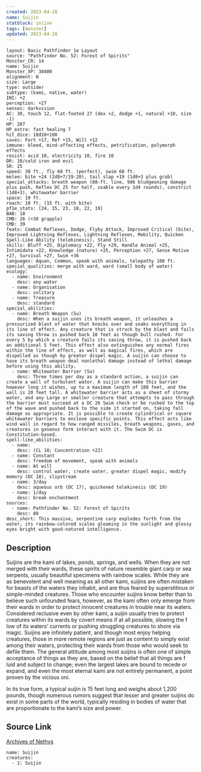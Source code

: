 ```yaml
---
created: 2023-04-28
name: Suijin
statblock: inline
tags: [monster]
updated: 2023-04-28
---
```

```statblock
layout: Basic Pathfinder 1e Layout
source: "Pathfinder No. 52: Forest of Spirits"
Monster_CR: 14
name: Suijin
Monster_XP: 38400
alignment: N
size: Large
type: outsider
subtype: (kami, native, water)
INI: +2
perception: +27
senses: darkvision
AC: 30, touch 12, flat-footed 27 (dex +2, dodge +1, natural +18, size -1)
HP: 207
HP_extra: fast healing 7
hit_dice: 18d10+108
saves: Fort +17, Ref +15, Will +12
immune: bleed, mind-affecting effects, petrification, polymorph effects
resist: acid 10, electricity 10, fire 10
DR: 10/cold iron and evil
SR: 25
speed: 30 ft., fly 60 ft. (perfect), swim 60 ft.
melee: bite +24 (2d8+7/19-20), tail slap +19 (1d8+3 plus grab)
special_attacks: breath weapon (80-ft. line, 9d6 bludgeoning damage plus push, Reflex DC 25 for half, usable every 1d4 rounds), constrict (1d8+3), whitewater barrier
space: 10 ft.
reach: 10 ft. (15 ft. with bite)
pf1e_stats: [24, 15, 23, 18, 22, 19]
BAB: 18
CMB: 26 (+30 grapple)
CMD: 39
feats: Combat Reflexes, Dodge, Flyby Attack, Improved Critical (bite), Improved Lightning Reflexes, Lightning Reflexes, Mobility, Quicken Spell-Like Ability (telekinesis), Stand Still
skills: Bluff +25, Diplomacy +22, Fly +29, Handle Animal +25, Intimidate +22, Knowledge (nature) +25, Perception +27, Sense Motive +27, Survival +27, Swim +36
languages: Aquan, Common, speak with animals, telepathy 100 ft.
special_qualities: merge with ward, ward (small body of water)
ecology:
  - name: Environment
    desc: any water
  - name: Organisation
    desc: solitary
  - name: Treasure
    desc: standard
special_abilities:
  - name: Breath Weapon (Su)
    desc: When a suijin uses its breath weapon, it unleashes a pressurized blast of water that knocks over and soaks everything in its line of effect. Any creature that is struck by the blast and fails its saving throw is pushed back 10 feet as though bull rushed. For every 5 by which a creature fails its saving throw, it is pushed back an additional 5 feet. This effect also extinguishes any normal fires within the line of effect, as well as magical fires, which are dispelled as though by greater dispel magic. A suijin can choose to have its breath weapon deal nonlethal damage instead of lethal damage before using this ability.
  - name: Whitewater Barrier (Su)
    desc: Three times per day as a standard action, a suijin can create a wall of turbulent water. A suijin can make this barrier however long it wishes, up to a maximum length of 180 feet, and the wall is 20 feet tall. A whitewater barrier acts as a sheet of stormy water, and any Large or smaller creature that attempts to pass through the barrier must succeed at a DC 26 Swim check or be rushed to the top of the wave and pushed back to the side it started on, taking fall damage as appropriate. It is possible to create cylindrical or square whitewater barriers to enclose specific points. This effect acts like wind wall in regard to how ranged missiles, breath weapons, gases, and creatures in gaseous form interact with it. The Swim DC is Constitution-based.
spell-like_abilities:
  - name:
    desc: (CL 18; Concentration +22)
  - name: Constant
    desc: freedom of movement, speak with animals
  - name: At will
    desc: control water, create water, greater dispel magic, modify memory (DC 18), slipstream
  - name: 3/day
    desc: aqueous orb (DC 17), quickened telekinesis (DC 19)
  - name: 1/day
    desc: break enchantment
sources:
  - name: Pathfinder No. 52: Forest of Spirits
    desc: 88
desc_short: This massive, serpentine carp explodes forth from the water, its rainbow-colored scales gleaming in the sunlight and glossy eyes bright with good-natured intelligence.
```
## Description
Suijins are the kami of lakes, ponds, springs, and wells. When they are not merged with their wards, these spirits of nature resemble giant carp or sea serpents, usually beautiful specimens with rainbow scales. While they are as benevolent and well meaning as all other kami, suijins are often mistaken for beasts of the waters they inhabit, and are thus feared by superstitious or simple-minded creatures. Those who encounter suijins know better than to believe such unfounded fears, however, as the kami often only emerge from their wards in order to protect innocent creatures in trouble near its waters. Considered reclusive even by other kami, a suijin usually tries to protect creatures within its wards by covert means if at all possible, slowing the f low of its waters’ currents or pushing struggling creatures to shore via magic. Suijins are infinitely patient, and though most enjoy helping creatures, those in more remote regions are just as content to simply exist among their waters, protecting their wards from those who would seek to defile them. The general attitude among most suijins is often one of simple acceptance of things as they are, based on the belief that all things are f luid and subject to change; even the largest lakes are bound to recede or expand, and even the most eternal kami are not entirely permanent, a point proven by the vicious oni.

In its true form, a typical suijin is 15 feet long and weighs about 1,200 pounds, though numerous rumors suggest that lesser and greater suijins do exist in some parts of the world, typically residing in bodies of water that are proportionate to the kami’s size and power.
## Source Link
[Archives of Nethys](https://aonprd.com/MonsterDisplay.aspx?ItemName=Suijin)
```encounter-table
name: Suijin
creatures:
  - 1: Suijin
```
